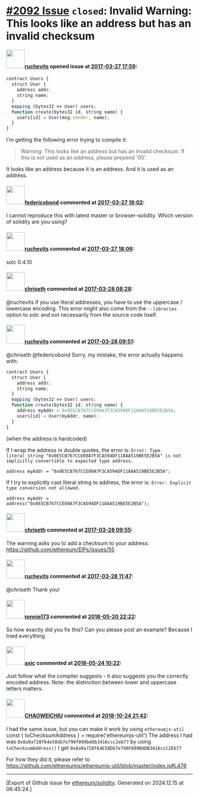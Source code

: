 # [\#2092 Issue](https://github.com/ethereum/solidity/issues/2092) `closed`: Invalid Warning: This looks like an address but has an invalid checksum

#### <img src="https://avatars.githubusercontent.com/u/1459783?u=d728b1a38dad357290f7b8d69d34b41b09b6fbaf&v=4" width="50">[ruchevits](https://github.com/ruchevits) opened issue at [2017-03-27 17:59](https://github.com/ethereum/solidity/issues/2092):

```js
contract Users {
  struct User {
    address addr;
    string name;
  }
  mapping (bytes32 => User) users;
  function create(bytes32 id, string name) {
    users[id] = User(msg.sender, name);
  }
}
```

I'm getting the following error trying to compile it:
> Warning: This looks like an address but has an invalid checksum. If this is not used as an address, please prepend \'00\'.

It looks like an address because it is an address. And it is used as an address.

#### <img src="https://avatars.githubusercontent.com/u/138426?u=3117125771b06e3aa8da468c8f41e4038d717974&v=4" width="50">[federicobond](https://github.com/federicobond) commented at [2017-03-27 18:02](https://github.com/ethereum/solidity/issues/2092#issuecomment-289534526):

I cannot reproduce this with latest master or browser-solidity. Which version of solidity are you using?

#### <img src="https://avatars.githubusercontent.com/u/1459783?u=d728b1a38dad357290f7b8d69d34b41b09b6fbaf&v=4" width="50">[ruchevits](https://github.com/ruchevits) commented at [2017-03-27 18:06](https://github.com/ethereum/solidity/issues/2092#issuecomment-289535597):

solc 0.4.10

#### <img src="https://avatars.githubusercontent.com/u/9073706?v=4" width="50">[chriseth](https://github.com/chriseth) commented at [2017-03-28 08:28](https://github.com/ethereum/solidity/issues/2092#issuecomment-289699765):

@ruchevits if you use literal addresses, you have to use the uppercase / lowercase encoding. This error might also come from the `--libraries` option to solc and not necessarily from the source code itself.

#### <img src="https://avatars.githubusercontent.com/u/1459783?u=d728b1a38dad357290f7b8d69d34b41b09b6fbaf&v=4" width="50">[ruchevits](https://github.com/ruchevits) commented at [2017-03-28 09:51](https://github.com/ethereum/solidity/issues/2092#issuecomment-289720071):

@chriseth @federicobond Sorry, my mistake, the error actually happens with:

```js
contract Users {
  struct User {
    address addr;
    string name;
  }
  mapping (bytes32 => User) users;
  function create(bytes32 id, string name) {
    address myAddr = 0x0E5CB767CCE09A7F3CA594DF118AA519BE5E2B5A;
    users[id] = User(myAddr, name);
  }
}
```

(when the address is hardcoded)

If I wrap the address in double quotes, the error is: `Error: Type literal_string "0x0E5CB767CCE09A7F3CA594DF118AA519BE5E2B5A" is not implicitly convertible to expected type address.`

`address myAddr = "0x0E5CB767CCE09A7F3CA594DF118AA519BE5E2B5A";`

If I try to explicitly cast literal string to address, the error is: `Error: Explicit type conversion not allowed.`

`address myAddr = address("0x0E5CB767CCE09A7F3CA594DF118AA519BE5E2B5A");`

#### <img src="https://avatars.githubusercontent.com/u/9073706?v=4" width="50">[chriseth](https://github.com/chriseth) commented at [2017-03-28 09:55](https://github.com/ethereum/solidity/issues/2092#issuecomment-289721076):

The warning asks you to add a checksum to your address: https://github.com/ethereum/EIPs/issues/55

#### <img src="https://avatars.githubusercontent.com/u/1459783?u=d728b1a38dad357290f7b8d69d34b41b09b6fbaf&v=4" width="50">[ruchevits](https://github.com/ruchevits) commented at [2017-03-28 11:47](https://github.com/ethereum/solidity/issues/2092#issuecomment-289744832):

@chriseth Thank you!

#### <img src="https://avatars.githubusercontent.com/u/1444391?u=0e251a6696098c491babe134848bb151c76ceeaa&v=4" width="50">[ronnie173](https://github.com/ronnie173) commented at [2018-05-20 22:22](https://github.com/ethereum/solidity/issues/2092#issuecomment-390517372):

So how exactly did you fix this? Can you please post an example? Because I tried everything

#### <img src="https://avatars.githubusercontent.com/u/20340?v=4" width="50">[axic](https://github.com/axic) commented at [2018-05-24 10:22](https://github.com/ethereum/solidity/issues/2092#issuecomment-391664995):

Just follow what the compiler suggests - it also suggests you the correctly encoded address. Note: the distinction between lower and uppercase letters matters.

#### <img src="https://avatars.githubusercontent.com/u/16170794?u=d7ee9d3940c226253561fd2884adfe97750a25fa&v=4" width="50">[CHAOWEICHIU](https://github.com/CHAOWEICHIU) commented at [2018-10-24 21:42](https://github.com/ethereum/solidity/issues/2092#issuecomment-432838613):

I had the same issue, but you can make it work by using `ethereumjs-util`
const { toChecksumAddress } = require('ethereumjs-util')
The address I had was 
`0x8a9a728f64e58db7e790f099bddb3416ccc2eb77`
by using ` toChecksumAddress()` I get 
`0x8a9a728f64E58Db7e790F099BdDB3416ccC2Eb77`

For how they did it, please refer to 
https://github.com/ethereumjs/ethereumjs-util/blob/master/index.js#L476


-------------------------------------------------------------------------------



[Export of Github issue for [ethereum/solidity](https://github.com/ethereum/solidity). Generated on 2024.12.15 at 06:45:24.]
